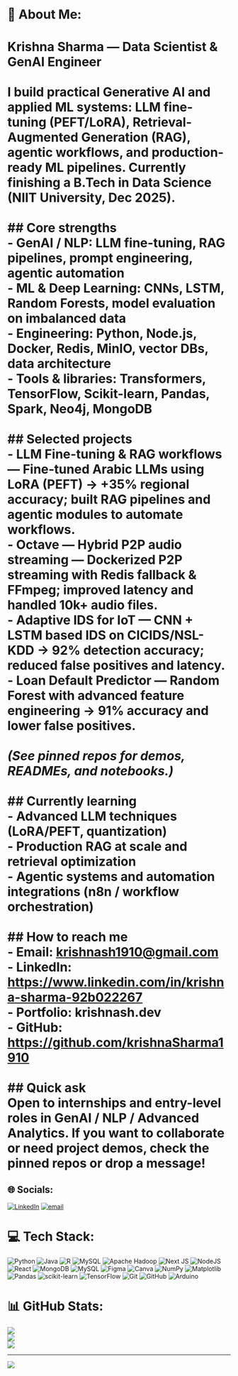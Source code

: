 # 💫 About Me:
# Krishna Sharma — Data Scientist & GenAI Engineer<br><br>I build practical Generative AI and applied ML systems: LLM fine-tuning (PEFT/LoRA), Retrieval-Augmented Generation (RAG), agentic workflows, and production-ready ML pipelines. Currently finishing a B.Tech in Data Science (NIIT University, Dec 2025).<br><br>## Core strengths<br>- GenAI / NLP: LLM fine-tuning, RAG pipelines, prompt engineering, agentic automation  <br>- ML & Deep Learning: CNNs, LSTM, Random Forests, model evaluation on imbalanced data  <br>- Engineering: Python, Node.js, Docker, Redis, MinIO, vector DBs, data architecture  <br>- Tools & libraries: Transformers, TensorFlow, Scikit-learn, Pandas, Spark, Neo4j, MongoDB<br><br>## Selected projects<br>- **LLM Fine-tuning & RAG workflows** — Fine-tuned Arabic LLMs using LoRA (PEFT) → +35% regional accuracy; built RAG pipelines and agentic modules to automate workflows.  <br>- **Octave — Hybrid P2P audio streaming** — Dockerized P2P streaming with Redis fallback & FFmpeg; improved latency and handled 10k+ audio files.  <br>- **Adaptive IDS for IoT** — CNN + LSTM based IDS on CICIDS/NSL-KDD → 92% detection accuracy; reduced false positives and latency.  <br>- **Loan Default Predictor** — Random Forest with advanced feature engineering → 91% accuracy and lower false positives.<br><br>*(See pinned repos for demos, READMEs, and notebooks.)*<br><br>## Currently learning<br>- Advanced LLM techniques (LoRA/PEFT, quantization)  <br>- Production RAG at scale and retrieval optimization  <br>- Agentic systems and automation integrations (n8n / workflow orchestration)<br><br>## How to reach me<br>- Email: krishnash1910@gmail.com  <br>- LinkedIn: https://www.linkedin.com/in/krishna-sharma-92b022267  <br>- Portfolio: krishnash.dev  <br>- GitHub: https://github.com/krishnaSharma1910<br><br>## Quick ask<br>Open to internships and entry-level roles in GenAI / NLP / Advanced Analytics. If you want to collaborate or need project demos, check the pinned repos or drop a message!<br>


## 🌐 Socials:
[![LinkedIn](https://img.shields.io/badge/LinkedIn-%230077B5.svg?logo=linkedin&logoColor=white)](https://linkedin.com/in/krishna-sharma-92b022267) [![email](https://img.shields.io/badge/Email-D14836?logo=gmail&logoColor=white)](mailto:krishnash1910@gmail.com) 

# 💻 Tech Stack:
![Python](https://img.shields.io/badge/python-3670A0?style=for-the-badge&logo=python&logoColor=ffdd54) ![Java](https://img.shields.io/badge/java-%23ED8B00.svg?style=for-the-badge&logo=openjdk&logoColor=white) ![R](https://img.shields.io/badge/r-%23276DC3.svg?style=for-the-badge&logo=r&logoColor=white) ![MySQL](https://img.shields.io/badge/mysql-4479A1.svg?style=for-the-badge&logo=mysql&logoColor=white) ![Apache Hadoop](https://img.shields.io/badge/Apache%20Hadoop-66CCFF?style=for-the-badge&logo=apachehadoop&logoColor=black) ![Next JS](https://img.shields.io/badge/Next-black?style=for-the-badge&logo=next.js&logoColor=white) ![NodeJS](https://img.shields.io/badge/node.js-6DA55F?style=for-the-badge&logo=node.js&logoColor=white) ![React](https://img.shields.io/badge/react-%2320232a.svg?style=for-the-badge&logo=react&logoColor=%2361DAFB) ![MongoDB](https://img.shields.io/badge/MongoDB-%234ea94b.svg?style=for-the-badge&logo=mongodb&logoColor=white) ![MySQL](https://img.shields.io/badge/mysql-4479A1.svg?style=for-the-badge&logo=mysql&logoColor=white) ![Figma](https://img.shields.io/badge/figma-%23F24E1E.svg?style=for-the-badge&logo=figma&logoColor=white) ![Canva](https://img.shields.io/badge/Canva-%2300C4CC.svg?style=for-the-badge&logo=Canva&logoColor=white) ![NumPy](https://img.shields.io/badge/numpy-%23013243.svg?style=for-the-badge&logo=numpy&logoColor=white) ![Matplotlib](https://img.shields.io/badge/Matplotlib-%23ffffff.svg?style=for-the-badge&logo=Matplotlib&logoColor=black) ![Pandas](https://img.shields.io/badge/pandas-%23150458.svg?style=for-the-badge&logo=pandas&logoColor=white) ![scikit-learn](https://img.shields.io/badge/scikit--learn-%23F7931E.svg?style=for-the-badge&logo=scikit-learn&logoColor=white) ![TensorFlow](https://img.shields.io/badge/TensorFlow-%23FF6F00.svg?style=for-the-badge&logo=TensorFlow&logoColor=white) ![Git](https://img.shields.io/badge/git-%23F05033.svg?style=for-the-badge&logo=git&logoColor=white) ![GitHub](https://img.shields.io/badge/github-%23121011.svg?style=for-the-badge&logo=github&logoColor=white) ![Arduino](https://img.shields.io/badge/-Arduino-00979D?style=for-the-badge&logo=Arduino&logoColor=white)
# 📊 GitHub Stats:
![](https://github-readme-stats.vercel.app/api?username=krishnasharma1910&theme=dark&hide_border=false&include_all_commits=false&count_private=false)<br/>
![](https://nirzak-streak-stats.vercel.app/?user=krishnasharma1910&theme=dark&hide_border=false)<br/>
![](https://github-readme-stats.vercel.app/api/top-langs/?username=krishnasharma1910&theme=dark&hide_border=false&include_all_commits=false&count_private=false&layout=compact)

---
[![](https://visitcount.itsvg.in/api?id=krishnasharma1910&icon=0&color=0)](https://visitcount.itsvg.in)

<!-- Proudly created with GPRM ( https://gprm.itsvg.in ) -->
